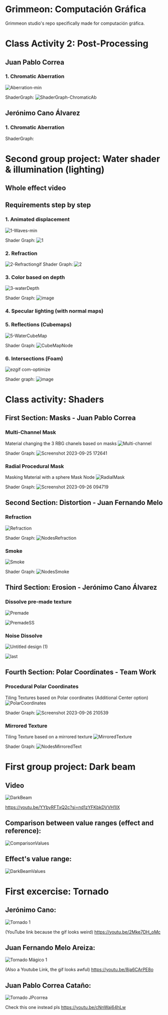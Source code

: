 # Grimmeon: Computación Gráfica
Grimmeon studio's repo specifically made for computación gráfica.

# Class Activity 2: Post-Processing
## Juan Pablo Correa

### 1. Chromatic Aberration
![Aberration-min](https://github.com/Namelss4/grimmeon-cg/assets/82065985/43c0a3d0-35e7-4b87-9b4c-324b41348689)


ShaderGraph:
![ShaderGraph-ChromaticAb](https://github.com/Namelss4/grimmeon-cg/assets/82065985/8c3a9502-4b34-4e4f-a440-e0ff210137dc)


## Jerónimo Cano Álvarez

### 1. Chromatic Aberration


ShaderGraph:


# Second group project: Water shader & illumination (lighting)
## Whole effect video

## Requirements step by step
### 1. Animated displacement
![1-Waves-min](https://github.com/Namelss4/grimmeon-cg/assets/82065985/1f4db27d-44fb-4458-a7d9-28f5cb2fefc9)

Shader Graph:
![1](https://github.com/Namelss4/grimmeon-cg/assets/82065985/c0f3546e-2d09-43fb-8506-0dad3d57e49a)


### 2. Refraction
![2-Refractiongif](https://github.com/Namelss4/grimmeon-cg/assets/82065985/ba605acc-dc32-457a-b580-ae55282f3091)
Shader Graph:
![2](https://github.com/Namelss4/grimmeon-cg/assets/82065985/9d37d30a-4bf4-4443-bf9c-3826e64938fe)


### 3. Color based on depth
![3-waterDepth](https://github.com/Namelss4/grimmeon-cg/assets/82065985/74b1529f-ba8f-405b-b260-dab4475a5755)

Shader Graph:
![image](https://github.com/Namelss4/grimmeon-cg/assets/82065985/664b0009-8709-440d-9f76-7c278ee57348)



### 4. Specular lighting (with normal maps)

### 5. Reflections (Cubemaps)
![5-WaterCubeMap](https://github.com/Namelss4/grimmeon-cg/assets/83317226/5113e9c7-09a0-4920-b34b-f929ad657678)


Shader Graph:
![CubeMapNode](https://github.com/Namelss4/grimmeon-cg/assets/83317226/9d882d35-f993-4431-83db-27ae791b5150)


### 6. Intersections (Foam)
![ezgif com-optimize](https://github.com/Namelss4/grimmeon-cg/assets/82065985/fa2edc67-0a95-494c-b0de-e1f6c93ecb4a)

Shader graph: 
![image](https://github.com/Namelss4/grimmeon-cg/assets/82065985/f6d842e9-b3be-44dc-94e7-cfb44cf0524d)




# Class activity: Shaders
## First Section: Masks - Juan Pablo Correa
### Multi-Channel Mask
Material changing the 3 RBG chanels based on masks
![Multi-channel](https://github.com/Namelss4/grimmeon-cg/assets/82065985/7e26390e-0914-45da-bcdc-7dfa272b76e5)

Shader Graph:
![Screenshot 2023-09-25 172641](https://github.com/Namelss4/grimmeon-cg/assets/82065985/154201d6-6e18-4a7a-955b-9f3215250fce)
### Radial Procedural Mask
Masking Material with a sphere Mask Node
![RadialMask](https://github.com/Namelss4/grimmeon-cg/assets/82065985/f8146f81-eb5f-4b13-b409-032841a160ab)

Shader Graph: 
![Screenshot 2023-09-26 094719](https://github.com/Namelss4/grimmeon-cg/assets/82065985/035c56cf-61a2-43f1-837d-6b2df530d3dd)

## Second Section: Distortion - Juan Fernando Melo
### Refraction
![Refraction](CG-Refraction.gif)

Shader Graph:
![NodesRefraction](RefractionNodes.png)

### Smoke
![Smoke](CG-Smoke.gif)

Shader Graph:
![NodesSmoke](CG-SmokeNodes.png)

## Third Section: Erosion - Jerónimo Cano Álvarez
### Dissolve pre-made texture
![Premade](DissolvePreMade.gif)

![PremadeSS](SSDissolvePreMade.png)

### Noise Dissolve
![Untitled design (1)](https://github.com/Namelss4/grimmeon-cg/assets/82065985/d0aca960-421f-4aed-b5b8-68c7741e6c6d)

![last](https://github.com/Namelss4/grimmeon-cg/assets/82065985/b9bcb3ac-fbd2-49d2-9878-9db9632e269f)


## Fourth Section: Polar Coordinates - Team Work
### Procedural Polar Coordinates
Tiling Textures based on Polar coordinates (Additional Center option)
![PolarCoordinates](https://github.com/Namelss4/grimmeon-cg/assets/82065985/58dc8f14-6640-4ce8-80a1-dfdd7bd11142)

Shader Graph:
![Screenshot 2023-09-26 210539](https://github.com/Namelss4/grimmeon-cg/assets/82065985/35d48c3e-44dd-4a1d-b9ef-69d0019b0565)

### Mirrored Texture
Tiling Texture based on a mirrored texture
![MirroredTexture](CG-MirroredText.gif)

Shader Graph:
![NodesMirroredText](NodosMirroredText.jpg)


# First group project: Dark beam

## Video

![DarkBeam](DarkBeamVFX.gif)

https://youtu.be/YYbyRFTxQ2c?si=nd1zYFKbkDVVH1IX

## Comparison between value ranges (effect and reference):
![ComparisonValues](CompEfectoReferencia.png)

## Effect's value range:
![DarkBeamValues](Values.png)

# First excercise: Tornado
## Jerónimo Cano:

![Tornado 1](TornadoGIFjc.gif)

(YouTube link because the gif looks weird)
https://youtu.be/2Mke7DH_oMc

## Juan Fernando Melo Areiza:

![Tornado Mágico 1](TornadoMagicoGIF.gif)

(Also a Youtube Link, the gif looks awful)
https://youtu.be/8ja6CArPE8o

## Juan Pablo Correa Cataño:
![Tornado JPcorrea](TornadoJPCorrea.gif)

Check this one instead pls
https://youtu.be/cNnWaj64hLw
